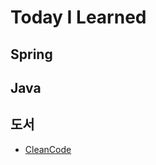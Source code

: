 # Today I Learned

## Spring


## Java

## 도서
* [CleanCode](https://github.com/yeonjan/TIL/tree/main/CleanCode)